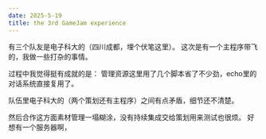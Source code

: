 ```yaml
---
date: 2025-5-19
title: the 3rd GameJam experience
---
```

有三个队友是电子科大的（四川成都，埋个伏笔这里）。
这次是有一个主程序带飞的，我做一些打杂的事情。

过程中我觉得挺有成就的是：
管理资源这里用了几个脚本省了不少劲，echo里的对话系统直接复用了。

队伍里电子科大的（两个策划还有主程序）之间有点矛盾，细节还不清楚。

然后合作这方面素材管理一塌糊涂，没有持续集成交给策划用来测试也很烦。
好想有一个服务器啊，

